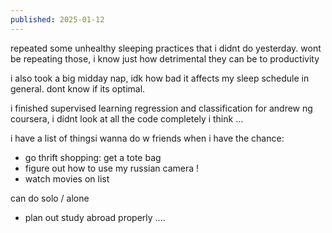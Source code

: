 ```yaml
---
published: 2025-01-12
---
```


repeated some unhealthy sleeping practices that i didnt do yesterday. wont be repeating those, i know just how detrimental they can be to productivity

i also took a big midday nap, idk how bad it affects my sleep schedule in general. dont know if its optimal. 

i finished supervised learning regression and classification for andrew ng coursera, i didnt look at all the code completely i think ...

i have a list of thingsi wanna do w friends when i have the chance:
- go thrift shopping: get a tote bag
- figure out how to use my russian camera !
- watch movies on list

can do solo / alone
- plan out study abroad properly ....